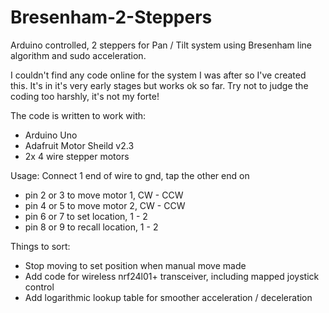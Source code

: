# Bresenham-2-Steppers
Arduino controlled, 2 steppers for Pan / Tilt system using Bresenham line algorithm and sudo acceleration.

I couldn't find any code online for the system I was after so I've created this.  It's in it's very early stages but works ok so far.  Try not to judge the coding too harshly, it's not my forte!

The code is written to work with:
  - Arduino Uno
  - Adafruit Motor Sheild v2.3
  - 2x 4 wire stepper motors

Usage: Connect 1 end of wire to gnd, tap the other end on 
  - pin 2 or 3 to move motor 1, CW - CCW
  - pin 4 or 5 to move motor 2, CW - CCW
  - pin 6 or 7 to set location, 1 - 2
  - pin 8 or 9 to recall location, 1 - 2

Things to sort:
  - Stop moving to set position when manual move made
  - Add code for wireless nrf24l01+ transceiver, including mapped joystick control
  - Add logarithmic lookup table for smoother acceleration / deceleration
